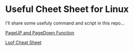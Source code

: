 # Useful Cheet Sheet for Linux
I'll share some usefuly command and script in this repo...


[PageUP and PageDown Function](https://github.com/loydi/Useful-Cheat-Sheet-For-Linux/tree/main/pageUP-pageDOWN-function)

[Lsof Cheat Sheet](https://github.com/loydi/Useful-Cheat-Sheet-For-Linux/blob/main/lsof-cheat-sheet)
